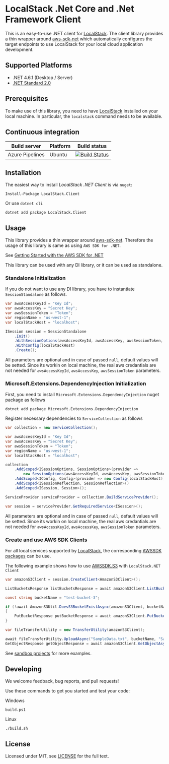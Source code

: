 # LocalStack .Net Core and .Net Framework Client

This is an easy-to-use .NET client for [LocalStack](https://github.com/localstack/localstack).
The client library provides a thin wrapper around [aws-sdk-net](https://github.com/aws/aws-sdk-net) which
automatically configures the target endpoints to use LocalStack for your local cloud
application development.

## Supported Platforms

* .NET 4.6.1 (Desktop / Server)
* [.NET Standard 2.0](https://docs.microsoft.com/en-us/dotnet/standard/net-standard)

## Prerequisites

To make use of this library, you need to have [LocalStack](https://github.com/localstack/localstack)
installed on your local machine. In particular, the `localstack` command needs to be available.

## Continuous integration

| Build server    	| Platform 	| Build status                                                                                                                                                                                                                                                                         	|
|-----------------	|----------	|--------------------------------------------------------------------------------------------------------------------------------------------------------------------------------------------------------------------------------------------------------------------------------------	|
| Azure Pipelines 	| Ubuntu   	| [![Build Status](https://denizirgindev.visualstudio.com/localstack-dotnet-client/_apis/build/status/localstack-dotnet.localstack-dotnet-client?branchName=master) ](https://denizirgindev.visualstudio.com/localstack-dotnet-client/_build/latest?definitionId=8&branchName=master ) 	|



## Installation

The easiest way to install *LocalStack .NET Client* is via `nuget`:

```
Install-Package LocalStack.Client
```

Or use `dotnet cli`

```
dotnet add package LocalStack.Client
```

## Usage

This library provides a thin wrapper around [aws-sdk-net](https://github.com/aws/aws-sdk-net). 
Therefore the usage of this library is same as using `AWS SDK for .NET`.

See [Getting Started with the AWS SDK for .NET](https://docs.aws.amazon.com/sdk-for-net/v3/developer-guide/net-dg-setup.html)

This library can be used with any DI library, or it can be used as standalone.

### Standalone Initialization

If you do not want to use any DI library, you have to instantiate `SessionStandalone` as follows.

```csharp
var awsAccessKeyId = "Key Id";
var awsAccessKey = "Secret Key";
var awsSessionToken = "Token";
var regionName = "us-west-1";
var localStackHost = "localhost";

ISession session = SessionStandalone
    .Init()
    .WithSessionOptions(awsAccessKeyId, awsAccessKey, awsSessionToken, regionName)
    .WithConfig(localStackHost)
    .Create();
```

All parameters are optional and in case of passed `null`, default values will be setted. Since its workin on local machine, the real aws credantials are not needed for `awsAccessKeyId`, `awsAccessKey`, `awsSessionToken` parameters.

### Microsoft.Extensions.DependencyInjection Initialization

First, you need to install `Microsoft.Extensions.DependencyInjection` nuget package as follows

```
dotnet add package Microsoft.Extensions.DependencyInjection
```

Register necessary dependencies to `ServiceCollection` as follows

```csharp
var collection = new ServiceCollection();

var awsAccessKeyId = "Key Id";
var awsAccessKey = "Secret Key";
var awsSessionToken = "Token";
var regionName = "us-west-1";
var localStackHost = "localhost";

collection
    .AddScoped<ISessionOptions, SessionOptions>(provider =>
        new SessionOptions(awsAccessKeyId, awsAccessKey, awsSessionToken, regionName))
    .AddScoped<IConfig, Config>(provider => new Config(localStackHost))
    .AddScoped<ISessionReflection, SessionReflection>()
    .AddScoped<ISession, Session>();

ServiceProvider serviceProvider = collection.BuildServiceProvider();

var session = serviceProvider.GetRequiredService<ISession>();
```

All parameters are optional and in case of passed `null`, default values will be setted. Since its workin on local machine, the real aws credantials are not needed for `awsAccessKeyId`, `awsAccessKey`, `awsSessionToken` parameters.

### Create and use AWS SDK Clients

For all local services supported by [LocalStack](https://github.com/localstack/localstack#overview), the corresponding [AWSSDK packages](https://www.nuget.org/profiles/awsdotnet) can be use.

The following example shows how to use [AWSSDK.S3](https://www.nuget.org/packages/AWSSDK.S3/) with `LocalStack.NET Client`

```csharp
var amazonS3Client = session.CreateClient<AmazonS3Client>();

ListBucketsResponse listBucketsResponse = await amazonS3Client.ListBucketsAsync();

const string bucketName = "test-bucket-3";

if (!await AmazonS3Util.DoesS3BucketExistAsync(amazonS3Client, bucketName))
{
    PutBucketResponse putBucketResponse = await amazonS3Client.PutBucketAsync(bucketName);
}

var fileTransferUtility = new TransferUtility(amazonS3Client);

await fileTransferUtility.UploadAsync("SampleData.txt", bucketName, "SampleData.txt");
GetObjectResponse getObjectResponse = await amazonS3Client.GetObjectAsync(bucketName, "SampleData.txt");
```

See [sandbox projects](https://github.com/localstack-dotnet/localstack-dotnet-client/tree/master/tests/sandboxes) for more examples.

## Developing

We welcome feedback, bug reports, and pull requests!

Use these commands to get you started and test your code:

Windows
```
build.ps1
```

Linux
```
./build.sh
```

<!-- ## Changelog

* v0.8: Add more service endpoint mappings that will be implemented in the near future -->

## License
Licensed under MIT, see [LICENSE](LICENSE) for the full text.

